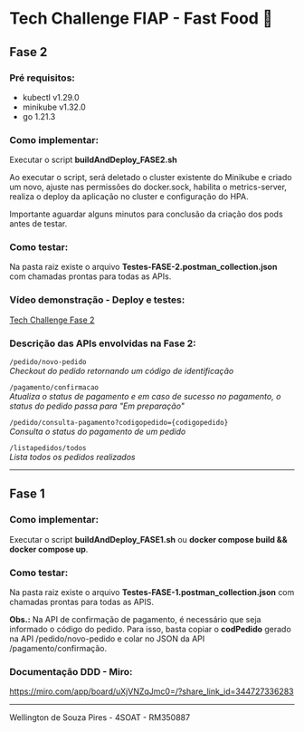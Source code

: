 # Tech Challenge FIAP - Fast Food :hamburger:

## Fase 2

### Pré requisitos:
* kubectl v1.29.0  
* minikube v1.32.0  
* go 1.21.3  

### Como implementar:
Executar o script **buildAndDeploy_FASE2.sh**

Ao executar o script, será deletado o cluster existente do Minikube e criado um novo, ajuste nas permissões do docker.sock, habilita o metrics-server, realiza o deploy da aplicação no cluster e configuração do HPA.

Importante aguardar alguns minutos para conclusão da criação dos pods antes de testar.

### Como testar:
Na pasta raiz existe o arquivo **Testes-FASE-2.postman_collection.json** com chamadas prontas para todas as APIs.

### Vídeo demonstração - Deploy e testes:
[Tech Challenge Fase 2](https://youtu.be/3eS7t2aHkI4)

### Descrição das APIs envolvidas na Fase 2:

`/pedido/novo-pedido`  
_Checkout do pedido retornando um código de identificação_

`/pagamento/confirmacao`  
_Atualiza o status de pagamento e em caso de sucesso no pagamento, o status do pedido passa para "Em preparação"_

`/pedido/consulta-pagamento?codigopedido={codigopedido}`  
_Consulta o status do pagamento de um pedido_

`/listapedidos/todos`  
_Lista todos os pedidos realizados_


---

  
## Fase 1

### Como implementar:
Executar o script **buildAndDeploy_FASE1.sh** ou **docker compose build && docker compose up**.

### Como testar:
Na pasta raiz existe o arquivo **Testes-FASE-1.postman_collection.json** com chamadas prontas para todas as APIS.

**Obs.:** Na API de confirmação de pagamento, é necessário que seja informado o código do pedido. Para isso, basta copiar o **codPedido** gerado na API /pedido/novo-pedido e colar no JSON da API /pagamento/confirmação.

### Documentação DDD - Miro:
https://miro.com/app/board/uXjVNZqJmc0=/?share_link_id=344727336283

---

Wellington de Souza Pires - 4SOAT - RM350887
